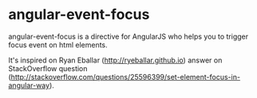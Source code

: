# angular-event-focus
angular-event-focus is a directive for AngularJS who helps you to trigger focus event on html elements.

It's inspired on Ryan Eballar (http://ryeballar.github.io) answer on StackOverflow question (http://stackoverflow.com/questions/25596399/set-element-focus-in-angular-way).




